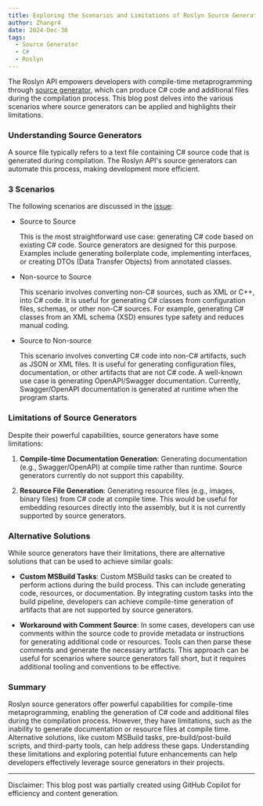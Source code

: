 ```yaml
---
title: Exploring the Scenarios and Limitations of Roslyn Source Generators
author: Zhangr4
date: 2024-Dec-30
tags: 
  - Source Generator
  - C#
  - Roslyn    
---
```


The Roslyn API empowers developers with compile-time metaprogramming through [source generator](https://learn.microsoft.com/en-us/dotnet/csharp/roslyn-sdk/#source-generators), which can produce C# code and additional files during the compilation process. This blog post delves into the various scenarios where source generators can be applied and highlights their limitations.

### Understanding Source Generators

A source file typically refers to a text file containing C# source code that is generated during compilation. The Roslyn API's source generators can automate this process, making development more efficient.

### 3 Scenarios

The following scenarios are discussed in the [issue](https://github.com/dotnet/roslyn/issues/57608):

- Source to Source

    This is the most straightforward use case: generating C# code based on existing C# code. Source generators are designed for this purpose. Examples include generating boilerplate code, implementing interfaces, or creating DTOs (Data Transfer Objects) from annotated classes.

- Non-source to Source

    This scenario involves converting non-C# sources, such as XML or C++, into C# code. It is useful for generating C# classes from configuration files, schemas, or other non-C# sources. For example, generating C# classes from an XML schema (XSD) ensures type safety and reduces manual coding.

- Source to Non-source

    This scenario involves converting C# code into non-C# artifacts, such as JSON or XML files. It is useful for generating configuration files, documentation, or other artifacts that are not C# code. A well-known use case is generating OpenAPI/Swagger documentation. Currently, Swagger/OpenAPI documentation is generated at runtime when the program starts.

<!-- more -->

### Limitations of Source Generators

Despite their powerful capabilities, source generators have some limitations:

1. **Compile-time Documentation Generation**: Generating documentation (e.g., Swagger/OpenAPI) at compile time rather than runtime. Source generators currently do not support this capability.

2. **Resource File Generation**: Generating resource files (e.g., images, binary files) from C# code at compile time. This would be useful for embedding resources directly into the assembly, but it is not currently supported by source generators.

### Alternative Solutions

While source generators have their limitations, there are alternative solutions that can be used to achieve similar goals:

- **Custom MSBuild Tasks**: Custom MSBuild tasks can be created to perform actions during the build process. This can include generating code, resources, or documentation. By integrating custom tasks into the build pipeline, developers can achieve compile-time generation of artifacts that are not supported by source generators.

- **Workaround with Comment Source**: In some cases, developers can use comments within the source code to provide metadata or instructions for generating additional code or resources. Tools can then parse these comments and generate the necessary artifacts. This approach can be useful for scenarios where source generators fall short, but it requires additional tooling and conventions to be effective.

### Summary

Roslyn source generators offer powerful capabilities for compile-time metaprogramming, enabling the generation of C# code and additional files during the compilation process. However, they have limitations, such as the inability to generate documentation or resource files at compile time. Alternative solutions, like custom MSBuild tasks, pre-build/post-build scripts, and third-party tools, can help address these gaps. Understanding these limitations and exploring potential future enhancements can help developers effectively leverage source generators in their projects.

___

Disclaimer: This blog post was partially created using GitHub Copilot for efficiency and content generation.

